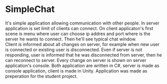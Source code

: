 # SimpleChat

It's simple application allowing communication with other people. In server application is set limit of clients can connect. 
On client applicaton's first scene is menu where user can choose ip addres and port where is the server he wants to connect. Then he'll see typical chat window.  
Client is informed about all changes on server, for example when new user is connected or existing user is disconnected. Even if server is not responding, user is informed that he was disconnected from server, then he can reconnect to server. 
Every change on server is shown on server application's console. 
Both application are written in C#, server is made as console application, client is made in Unity.
Application was made as preperation for the student project. 
